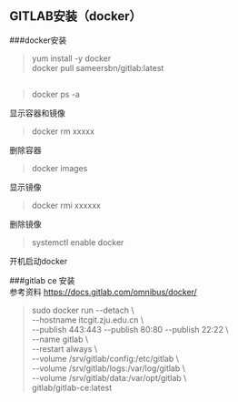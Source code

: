## GITLAB安装（docker）

###docker安装

> yum install -y docker  
> docker pull sameersbn/gitlab:latest  

##

>docker ps -a

显示容器和镜像

>docker rm  xxxxx  


删除容器
>docker images  


显示镜像
>docker rmi xxxxxx  


删除镜像

>systemctl enable docker  

开机启动docker


###gitlab ce 安装  
参考资料		https://docs.gitlab.com/omnibus/docker/


>sudo docker run --detach \  
    --hostname itcgit.zju.edu.cn \  
    --publish 443:443 --publish 80:80 --publish 22:22 \  
    --name gitlab \  
    --restart always \  
    --volume /srv/gitlab/config:/etc/gitlab \  
    --volume /srv/gitlab/logs:/var/log/gitlab \  
    --volume /srv/gitlab/data:/var/opt/gitlab \  
    gitlab/gitlab-ce:latest  
